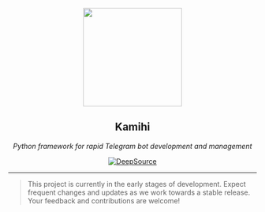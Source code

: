 <style>
.md-content .md-typeset h1 { display: none; }
</style>

<p align="center">
    <img src="https://api.iconify.design/flowbite:paper-plane-solid.svg?color=%231520A6" width="200" height="200">
</p>
<h2 align="center">
    Kamihi
</h2>
<p align="center">
    <em>Python framework for rapid Telegram bot development and management</em>
</p>
<p align="center">
    <a href="https://app.deepsource.com/gh/kamihi-dev/kamihi/" target="_blank"><img alt="DeepSource" title="DeepSource" src="https://app.deepsource.com/gh/kamihi-dev/kamihi.svg/?label=code+coverage&show_trend=false&token=XJwx56oI7k7Bm23vhsstts9q"/></a>
</p>

---

> This project is currently in the early stages of development. Expect frequent changes and updates as we work towards a stable release. Your feedback and contributions are welcome!
